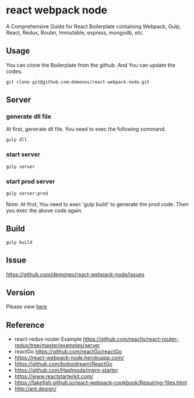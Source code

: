 # react webpack node

A Comprehensive Guide for React Boilerplate containing Webpack, Gulp, React, Redux, Router, Immutable, express, mongodb, etc.

## Usage

You can clone the Boilerplate from the github. And You can update the codes.

```
git clone git@github.com:demones/react-webpack-node.git
```

## Server 

### generate dll file

At first, generate dll file. You need to exec the following command.

```
gulp dll
```

### start server

```
gulp server
```

### start prod server 

```
gulp server:prod
```

Note: At first, You need to exec 'gulp build' to generate the prod code. 
Then you exec the above code again.

## Build

```
gulp build
```

## Issue

https://github.com/demones/react-webpack-node/issues

## Version

Please view [here](./VERSION.md)

## Reference

* react-redux-router Example https://github.com/reactjs/react-router-redux/tree/master/examples/server
* reactGo https://github.com/reactGo/reactGo
* https://react-webpack-node.herokuapp.com/
* https://github.com/boboidream/ReactGo
* https://github.com/Hashnode/mern-starter
* https://www.reactstarterkit.com/
* https://fakefish.github.io/react-webpack-cookbook/Requiring-files.html
* http://ant.design/
